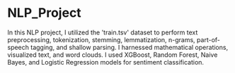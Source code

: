 # NLP_Project
In this NLP project, I utilized the 'train.tsv' dataset to perform text preprocessing, tokenization, stemming, lemmatization, n-grams, part-of-speech tagging, and shallow parsing. I harnessed mathematical operations, visualized text, and word clouds. I used XGBoost, Random Forest, Naive Bayes, and Logistic Regression models for sentiment classification.
